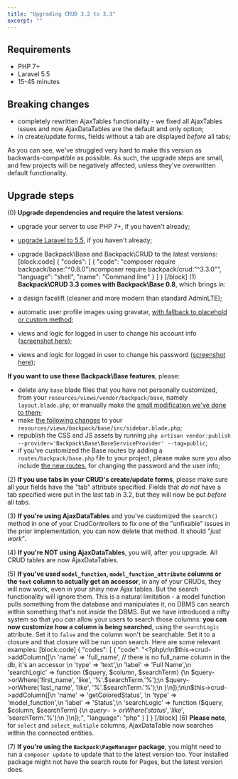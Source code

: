 ```yaml
---
title: "Upgrading CRUD 3.2 to 3.3"
excerpt: ""
---
```

## Requirements
- PHP 7+
- Laravel 5.5
- 15-45 minutes

## Breaking changes
- completely rewritten AjaxTables functionality - we fixed all AjaxTables issues and now AjaxDataTables are the default and only option;
- in create/update forms, fields without a tab are displayed *before* all tabs;

As you can see, we've struggled very hard to make this version as backwards-compatible as possible. As such, the upgrade steps are small, and few projects will be negatively affected, unless they've overwritten default functionality.

## Upgrade steps

(0) **Upgrade dependencies and require the latest versions**:
- upgrade your server to use PHP 7+, if you haven't already;
- [upgrade Laravel to 5.5](https://laravel.com/docs/5.5/upgrade), if you haven't already;
- upgrade Backpack\Base and Backpack\CRUD to the latest versions:
[block:code]
{
  "codes": [
    {
      "code": "composer require backpack/base:\"^0.8.0\"\ncomposer require backpack/crud:\"^3.3.0\"",
      "language": "shell",
      "name": "Command line"
    }
  ]
}
[/block]
(1) **Backpack\CRUD 3.3 comes with Backpack\Base 0.8**, which brings in:

- a design facelift (cleaner and more modern than standard AdminLTE); 
- automatic user profile images using gravatar, [with fallback to placehold or custom method](https://github.com/Laravel-Backpack/Base/pull/137/files#diff-41252036ab915c73d727350733dde754);
- views and logic for logged in user to change his account info ([screenshot here](https://user-images.githubusercontent.com/1032474/30285474-e1e5b888-9726-11e7-91d1-db8f43b9092f.png));
- views and logic for logged in user to change his password ([screenshot here](https://user-images.githubusercontent.com/1032474/30285534-0e684538-9727-11e7-9ddb-6912d73bc0e7.png));

**If you want to use these Backpack\Base features**, please:

- delete any ```base``` blade files that you have not personally customized, from your ```resources/views/vendor/backpack/base```, namely ```layout.blade.php```; or manually make the [small modification we've done to them](https://github.com/Laravel-Backpack/Base/pull/137/files#diff-2ebc13c56479282b02cdc2e35b3f7837);
- make [the following changes](https://github.com/Laravel-Backpack/Base/pull/183/files#diff-02c54bde9c6cf9ec3cfb193f9aa29518) to your ```resources/views/backpack/base/inc/sidebar.blade.php```;
- republish the CSS and JS assets by running ```php artisan vendor:publish --provider='Backpack\Base\BaseServiceProvider' --tag=public```;
- if you've customized the Base routes by adding a ```routes/backpack/base.php``` file to your project, please make sure you also include [the new routes](https://github.com/Laravel-Backpack/Base/pull/183/files#diff-155286bef496591139bf3ecbedae2a55), for changing the password and the user info;

(2) **If you use tabs in your CRUD's create/update forms**, please make sure all your fields have the "tab" attribute specified. Fields that *do not* have a tab specified were put in the last tab in 3.2, but they will now be put *before* all tabs.

(3) **If you're using AjaxDataTables** and you've customized the ```search()``` method in one of your CrudControllers to fix one of the "unfixable" issues in the prior implementation, you can now delete that method. It should "*just work*".

(4) **If you're NOT using AjaxDataTables**,  you will, after you upgrade. All CRUD tables are now AjaxDataTables.

(5)  **If you've used ```model_function```, ```model_function_attribute``` columns or the ```text``` column to actually get an accessor**, in any of your CRUDs, they will now work, even in your shiny new Ajax tables. But the search functionality will ignore them. This is a natural limitation - a model function pulls something from the database and manipulates it, no DBMS can search within something that's not *inside* the DBMS. But we have introduced a nifty system so that you *can* allow your users to search those columns: **you can now customize how a column is being searched**, using the ```searchLogic``` attribute. Set it to ```false``` and the column won't be searchable. Set it to a closure and that closure will be run upon search. Here are some relevant examples:
[block:code]
{
  "codes": [
    {
      "code": "<?php\n\n$this->crud->addColumn([\n    'name' => 'full_name', // there is no full_name column in the db, it's an accessor \n    'type' => 'text',\n    'label' => 'Full Name',\n    'searchLogic' => function ($query, $column, $searchTerm) {\n        $query->orWhere('first_name', 'like', '%'.$searchTerm.'%');\n        $query->orWhere('last_name', 'like', '%'.$searchTerm.'%');\n    }\n]);\n\n$this->crud->addColumn([\n    'name' => 'getColoredStatus', \n    'type' => 'model_function',\n    'label' => 'Status',\n    'searchLogic' => function ($query, $column, $searchTerm) {\n        $query->orWhere('status', 'like', '%'.$searchTerm.'%');\n    }\n]);",
      "language": "php"
    }
  ]
}
[/block]
(6) **Please note**, for ```select``` and ```select_multiple``` columns, AjaxDataTable now searches within the connected entities.

(7) **If you're using the ```Backpack\PageManager``` package**, you might need to run a ```composer update``` to update that to the latest version too. Your installed package might not have the search route for Pages, but the latest version does.